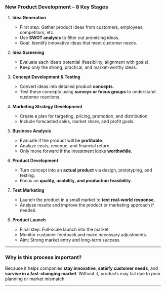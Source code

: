 ### **New Product Development – 8 Key Stages**

1. **Idea Generation**

   * First step: Gather product ideas from customers, employees, competitors, etc.
   * Use **SWOT analysis** to filter out promising ideas.
   * Goal: Identify innovative ideas that meet customer needs.

2. **Idea Screening**

   * Evaluate each idea’s potential (feasibility, alignment with goals).
   * Keep only the strong, practical, and market-worthy ideas.

3. **Concept Development & Testing**

   * Convert ideas into detailed product **concepts**.
   * Test these concepts using **surveys or focus groups** to understand customer reactions.

4. **Marketing Strategy Development**

   * Create a plan for targeting, pricing, promotion, and distribution.
   * Include forecasted sales, market share, and profit goals.

5. **Business Analysis**

   * Evaluate if the product will be **profitable**.
   * Analyze costs, revenue, and financial return.
   * Only move forward if the investment looks **worthwhile**.

6. **Product Development**

   * Turn concept into an **actual product** via design, prototyping, and testing.
   * Focus on **quality, usability, and production feasibility**.

7. **Test Marketing**

   * Launch the product in a small market to **test real-world response**.
   * Analyze results and improve the product or marketing approach if needed.

8. **Product Launch**

   * Final step: Full-scale launch into the market.
   * Monitor customer feedback and make necessary adjustments.
   * Aim: Strong market entry and long-term success.

---

### Why is this process important?

Because it helps companies **stay innovative**, **satisfy customer needs**, and **survive in a fast-changing market**. Without it, products may fail due to poor planning or market mismatch.

---

